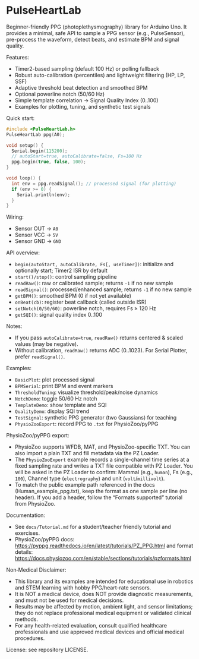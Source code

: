 # PulseHeartLab

Beginner-friendly PPG (photoplethysmography) library for Arduino Uno. It provides a minimal, safe API to sample a PPG sensor (e.g., PulseSensor), pre-process the waveform, detect beats, and estimate BPM and signal quality.

Features:
- Timer2-based sampling (default 100 Hz) or polling fallback
- Robust auto-calibration (percentiles) and lightweight filtering (HP, LP, SSF)
- Adaptive threshold beat detection and smoothed BPM
- Optional powerline notch (50/60 Hz)
- Simple template correlation → Signal Quality Index (0..100)
- Examples for plotting, tuning, and synthetic test signals

Quick start:
```cpp
#include <PulseHeartLab.h>
PulseHeartLab ppg(A0);

void setup() {
  Serial.begin(115200);
  // autoStart=true, autoCalibrate=false, Fs=100 Hz
  ppg.begin(true, false, 100);
}

void loop() {
  int env = ppg.readSignal(); // processed signal (for plotting)
  if (env >= 0) {
    Serial.println(env);
  }
}
```

Wiring:
- Sensor OUT → `A0`
- Sensor VCC → `5V`
- Sensor GND → `GND`

API overview:
- `begin(autoStart, autoCalibrate, Fs[, useTimer])`: initialize and optionally start; Timer2 ISR by default
- `start()/stop()`: control sampling pipeline
- `readRaw()`: raw or calibrated sample; returns `-1` if no new sample
- `readSignal()`: processed/enhanced sample; returns `-1` if no new sample
- `getBPM()`: smoothed BPM (0 if not yet available)
- `onBeat(cb)`: register beat callback (called outside ISR)
- `setNotch(0/50/60)`: powerline notch, requires Fs ≥ 120 Hz
- `getSQI()`: signal quality index 0..100

Notes:
- If you pass `autoCalibrate=true`, `readRaw()` returns centered & scaled values (may be negative).
- Without calibration, `readRaw()` returns ADC (0..1023). For Serial Plotter, prefer `readSignal()`.

Examples:
- `BasicPlot`: plot processed signal
- `BPMSerial`: print BPM and event markers
- `ThresholdTuning`: visualize threshold/peak/noise dynamics
- `NotchDemo`: toggle 50/60 Hz notch
- `TemplateDemo`: show template and SQI
- `QualityDemo`: display SQI trend
- `TestSignal`: synthetic PPG generator (two Gaussians) for teaching
- `PhysioZooExport`: record PPG to `.txt` for PhysioZoo/pyPPG

PhysioZoo/pyPPG export:
- PhysioZoo supports WFDB, MAT, and PhysioZoo-specific TXT. You can also import a plain TXT and fill metadata via the PZ Loader.
- The `PhysioZooExport` example records a single-channel time series at a fixed sampling rate and writes a TXT file compatible with PZ Loader. You will be asked in the PZ Loader to confirm: Mammal (e.g., `human`), Fs (e.g., `100`), Channel type (`electrography`) and unit (`volt`/`millivolt`).
- To match the public example path referenced in the docs (Human_example_ppg.txt), keep the format as one sample per line (no header). If you add a header, follow the “Formats supported” tutorial from PhysioZoo.

Documentation:
- See `docs/Tutorial.md` for a student/teacher friendly tutorial and exercises.
- PhysioZoo/pyPPG docs: https://pyppg.readthedocs.io/en/latest/tutorials/PZ_PPG.html and format details: https://docs.physiozoo.com/en/stable/sections/tutorials/pzformats.html

Non‑Medical Disclaimer:
- This library and its examples are intended for educational use in robotics and STEM learning with hobby PPG/heart-rate sensors.
- It is NOT a medical device, does NOT provide diagnostic measurements, and must not be used for medical decisions.
- Results may be affected by motion, ambient light, and sensor limitations; they do not replace professional medical equipment or validated clinical methods.
- For any health-related evaluation, consult qualified healthcare professionals and use approved medical devices and official medical procedures.

License: see repository LICENSE.
